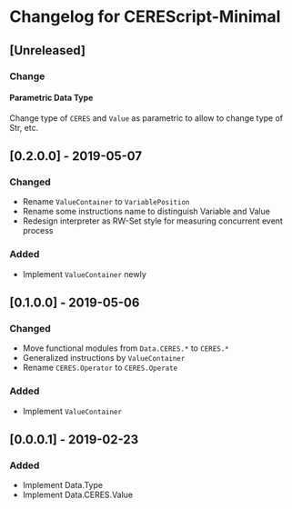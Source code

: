 # Changelog for CEREScript-Minimal

## [Unreleased]

### Change

#### Parametric Data Type

Change type of `CERES` and `Value` as parametric to allow to change type of Str, etc.

## [0.2.0.0] - 2019-05-07
### Changed
* Rename `ValueContainer` to `VariablePosition`
* Rename some instructions name to distinguish Variable and Value
* Redesign interpreter as RW-Set style for measuring concurrent event process
### Added
* Implement `ValueContainer` newly

## [0.1.0.0] - 2019-05-06
### Changed
* Move functional modules from `Data.CERES.*` to `CERES.*`
* Generalized instructions by `ValueContainer`
* Rename `CERES.Operator` to `CERES.Operate`
### Added
* Implement `ValueContainer`

## [0.0.0.1] - 2019-02-23
### Added
* Implement Data.Type
* Implement Data.CERES.Value
